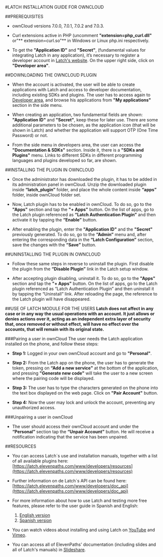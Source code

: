 #LATCH INSTALLATION GUIDE FOR OWNCLOUD


##PREREQUISITES 
 * ownCloud versions 7.0.0, 7.0.1, 7.0.2 and 7.0.3.

 * Curl extensions active in PHP (uncomment **"extension=php_curl.dll"** or"** extension=curl.so"** in Windows or Linux php.ini respectively. 

 * To get the **"Application ID"** and **"Secret"**, (fundamental values for integrating Latch in any application), it’s necessary to register a developer account in [Latch's website](https://latch.elevenpaths.com"https://latch.elevenpaths.com"). On the upper right side, click on **"Developer area"**.

 
##DOWNLOADING THE OWNCLOUD PLUGIN
 * When the account is activated, the user will be able to create applications with Latch and access to developer documentation, including existing SDKs and plugins. The user has to access again to [Developer area](https://latch.elevenpaths.com/www/developerArea"https://latch.elevenpaths.com/www/developerArea"), and browse his applications from **"My applications"** section in the side menu.

* When creating an application, two fundamental fields are shown: **"Application ID"** and **"Secret"**, keep these for later use. There are some additional parameters to be chosen, as the application icon (that will be shown in Latch) and whether the application will support OTP  (One Time Password) or not.

* From the side menu in developers area, the user can access the **"Documentation & SDKs"** section. Inside it, there is a **"SDKs and Plugins"** menu. Links to different SDKs in different programming languages and plugins developed so far, are shown.


##INSTALLING THE PLUGIN IN OWNCLOUD

* Once the administrator has downloaded the plugin, it has to be added in its administration panel in ownCloud. Unzip the downloaded plugin inside **“latch_plugin”** folder, and place the whole content inside **“apps”** folder, inside ownCloud folder set.
 

* Now, Latch plugin has to be enabled in ownCloud. To do so, go to the **"Apps"** section and tap the **"+ Apps"** button. On the list of apps, go to the Latch plugin referenced as **“Latch Authentication Plugin”** and then activate it by tapping the **“Enable”** button. 

 
* After enabling the plugin, enter the **"Application ID"** and the **"Secret"** previously generated. To do so, go to the **“Admin”** menu and, after entering the corresponding data in the **“Latch Configuration”** section, save the changes with the **“Save”** button.



##UNINSTALLING THE PLUGIN IN OWNCLOUD
* Follow these same steps in reverse to uninstall the plugin. First disable the plugin from the **“Disable Plugin”** link in the Latch setup window. 
 

* After accepting plugin disabling, uninstall it. To do so, go to the **"Apps"** section and tap the **"+ Apps"** button. On the list of apps, go to the Latch plugin referenced as “Latch Authentication Plugin” and then uninstall it by tapping the “Uninstall” link. After reloading the page, the reference to the Latch plugin will have disappeared.



##USE OF LATCH MODULE FOR THE USERS
**Latch does not affect in any case or in any way the usual operations with an account. It just allows or denies actions over it, acting as an independent extra layer of security that, once removed or without effect, will have no effect over the accounts, that will remain with its original state.**

###Pairing a user in ownCloud
The user needs the Latch application installed on the phone, and follow these steps:

* **Step 1:** Logged in your own ownCloud account and go to **"Personal"**.

* **Step 2:** From the Latch app on the phone, the user has to generate the token, pressing on **“Add a new service"** at the bottom of the application, and pressing **"Generate new code"** will take the user to a new screen where the pairing code will be displayed.

* **Step 3:** The user has to type the characters generated on the phone into the text box displayed on the web page. Click on **"Pair Account"** button.

* **Step 4:** Now the user may lock and unlock the account, preventing any unauthorized access.

###Unpairing a user in ownCloud
* The user should access their ownCloud account and under the **“Personal”** section tap the **“Unpair Account”** button. He will receive a notification indicating that the service has been unpaired.



##RESOURCES
- You can access Latch´s use and installation manuals, together with a list of all available plugins here: [https://latch.elevenpaths.com/www/developers/resources](https://latch.elevenpaths.com/www/developers/resources)

- Further information on de Latch´s API can be found here: [https://latch.elevenpaths.com/www/developers/doc_api](https://latch.elevenpaths.com/www/developers/doc_api)

- For more information about how to use Latch and testing more free features, please refer to the user guide in Spanish and English:
	1. [English version](https://latch.elevenpaths.com/www/public/documents/howToUseLatchNevele_EN.pdf)
	1. [Spanish version](https://latch.elevenpaths.com/www/public/documents/howToUseLatchNevele_ES.pdf)

- You can watch videos about installing and using Latch on [YouTube](https://www.youtube.com/user/ElevenPath) and [Vimeo](http://vimeo.com/elevenpaths).

- You can access all of ElevenPaths' documentation (including slides and all of Latch's manuals) in 
[Slideshare](http://www.slideshare.net/elevenpaths).
